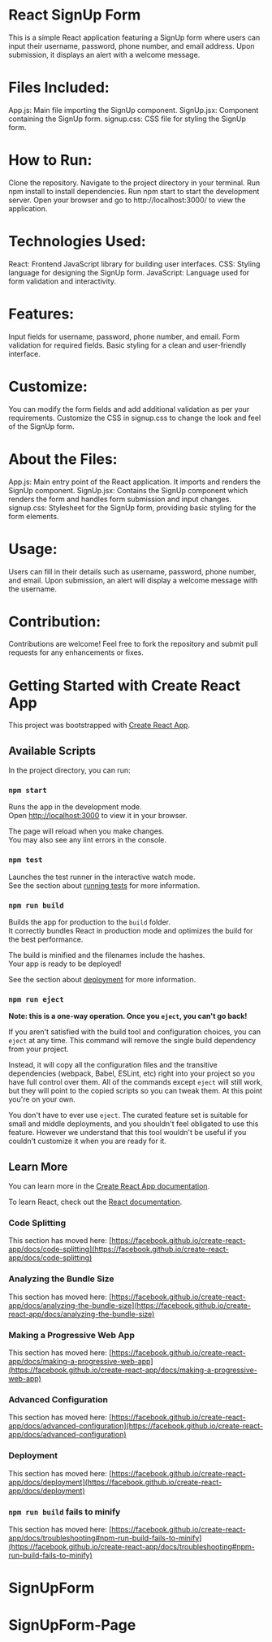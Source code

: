 # React SignUp Form

This is a simple React application featuring a SignUp form where users can input their username, password, phone number, and email address. Upon submission, it displays an alert with a welcome message.

# Files Included:

App.js: Main file importing the SignUp component.
SignUp.jsx: Component containing the SignUp form.
signup.css: CSS file for styling the SignUp form.

# How to Run:

Clone the repository.
Navigate to the project directory in your terminal.
Run npm install to install dependencies.
Run npm start to start the development server.
Open your browser and go to http://localhost:3000/ to view the application.

# Technologies Used:

React: Frontend JavaScript library for building user interfaces.
CSS: Styling language for designing the SignUp form.
JavaScript: Language used for form validation and interactivity.

# Features:

Input fields for username, password, phone number, and email.
Form validation for required fields.
Basic styling for a clean and user-friendly interface.

# Customize:

You can modify the form fields and add additional validation as per your requirements.
Customize the CSS in signup.css to change the look and feel of the SignUp form.

# About the Files:

App.js: Main entry point of the React application. It imports and renders the SignUp component.
SignUp.jsx: Contains the SignUp component which renders the form and handles form submission and input changes.
signup.css: Stylesheet for the SignUp form, providing basic styling for the form elements.

# Usage:

Users can fill in their details such as username, password, phone number, and email.
Upon submission, an alert will display a welcome message with the username.

# Contribution:

Contributions are welcome! Feel free to fork the repository and submit pull requests for any enhancements or fixes.

# Getting Started with Create React App

This project was bootstrapped with [Create React App](https://github.com/facebook/create-react-app).

## Available Scripts

In the project directory, you can run:

### `npm start`

Runs the app in the development mode.\
Open [http://localhost:3000](http://localhost:3000) to view it in your browser.

The page will reload when you make changes.\
You may also see any lint errors in the console.

### `npm test`

Launches the test runner in the interactive watch mode.\
See the section about [running tests](https://facebook.github.io/create-react-app/docs/running-tests) for more information.

### `npm run build`

Builds the app for production to the `build` folder.\
It correctly bundles React in production mode and optimizes the build for the best performance.

The build is minified and the filenames include the hashes.\
Your app is ready to be deployed!

See the section about [deployment](https://facebook.github.io/create-react-app/docs/deployment) for more information.

### `npm run eject`

**Note: this is a one-way operation. Once you `eject`, you can't go back!**

If you aren't satisfied with the build tool and configuration choices, you can `eject` at any time. This command will remove the single build dependency from your project.

Instead, it will copy all the configuration files and the transitive dependencies (webpack, Babel, ESLint, etc) right into your project so you have full control over them. All of the commands except `eject` will still work, but they will point to the copied scripts so you can tweak them. At this point you're on your own.

You don't have to ever use `eject`. The curated feature set is suitable for small and middle deployments, and you shouldn't feel obligated to use this feature. However we understand that this tool wouldn't be useful if you couldn't customize it when you are ready for it.

## Learn More

You can learn more in the [Create React App documentation](https://facebook.github.io/create-react-app/docs/getting-started).

To learn React, check out the [React documentation](https://reactjs.org/).

### Code Splitting

This section has moved here: [https://facebook.github.io/create-react-app/docs/code-splitting](https://facebook.github.io/create-react-app/docs/code-splitting)

### Analyzing the Bundle Size

This section has moved here: [https://facebook.github.io/create-react-app/docs/analyzing-the-bundle-size](https://facebook.github.io/create-react-app/docs/analyzing-the-bundle-size)

### Making a Progressive Web App

This section has moved here: [https://facebook.github.io/create-react-app/docs/making-a-progressive-web-app](https://facebook.github.io/create-react-app/docs/making-a-progressive-web-app)

### Advanced Configuration

This section has moved here: [https://facebook.github.io/create-react-app/docs/advanced-configuration](https://facebook.github.io/create-react-app/docs/advanced-configuration)

### Deployment

This section has moved here: [https://facebook.github.io/create-react-app/docs/deployment](https://facebook.github.io/create-react-app/docs/deployment)

### `npm run build` fails to minify

This section has moved here: [https://facebook.github.io/create-react-app/docs/troubleshooting#npm-run-build-fails-to-minify](https://facebook.github.io/create-react-app/docs/troubleshooting#npm-run-build-fails-to-minify)
# SignUpForm
# SignUpForm-Page
